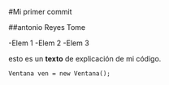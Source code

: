 #Mi primer commit

##antonio Reyes Tome

-Elem 1
-Elem 2
-Elem 3

esto es un **texto** de explicación de mi código.

`
Ventana ven = new Ventana();
`